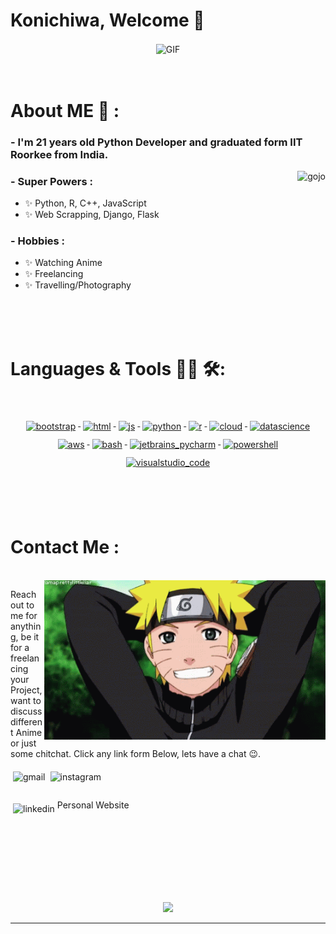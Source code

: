 # Konichiwa, Welcome 👋

<div align="center">
<img alt="GIF" align="center" src="https://media.giphy.com/media/d5fMI9ftgQiGzoZoB9/giphy.gif">
</div>

</br>
</br>

# About ME 💬 :

### - I'm 21 years old Python Developer and graduated form IIT Roorkee from India.


<img alt="gojo" align="right" src="https://github.com/agajareiitr/agajareiitr/blob/main/assets/tenor.gif">

### - Super Powers :
- ✨ Python, R, C++, JavaScript
- ✨ Web Scrapping, Django, Flask

### - Hobbies : 
- ✨ Watching Anime
- ✨ Freelancing
- ✨ Travelling/Photography

</br>
</br>
</br>



# Languages & Tools 👨‍💻 🛠:
</br>

<p align="center">
   <a href="#">
    <img src="https://github.com/MikeCodesDotNET/ColoredBadges/tree/master/svg/dev/frameworks/bootstrap.svg" alt="bootstrap" style="vertical-align:top; margin:6px 4px">
  </a>
     <a href="#">
    <img src="https://github.com/MikeCodesDotNET/ColoredBadges/tree/master/ssvg/dev/languages/html.svg" alt="html" style="vertical-align:top; margin:6px 4px">
  </a>   
  <a href="#">
    <img src="https://github.com/MikeCodesDotNET/ColoredBadges/tree/master/svg/dev/languages/js.svg" alt="js" style="vertical-align:top; margin:6px 4px">
  </a>   
  <a href="#">
    <img src="https://github.com/MikeCodesDotNET/ColoredBadges/tree/master/svg/dev/languages/python.svg" alt="python" style="vertical-align:top; margin:6px 4px">
  </a>
  <a href="#">
    <img src="https://github.com/MikeCodesDotNET/ColoredBadges/tree/master/svg/dev/languages/r.svg" alt="r" style="vertical-align:top; margin:6px 4px">
   <a href="#">
    <img src="https://github.com/MikeCodesDotNET/ColoredBadges/tree/master/svg/dev/misc/cloud.svg" alt="cloud" style="vertical-align:top; margin:6px 4px">
  </a>  

   <a href="#">
    <img src="https://github.com/MikeCodesDotNET/ColoredBadges/tree/master/svg/dev/misc/datascience.svg" alt="datascience" style="vertical-align:top; margin:6px 4px">
  </a>
    <a href="#">
    <img src="https://github.com/MikeCodesDotNET/ColoredBadges/tree/master/svg/dev/services/aws.svg" alt="aws" style="vertical-align:top; margin:6px 4px">
  </a>
    <a href="#">
    <img src="https://github.com/MikeCodesDotNET/ColoredBadges/tree/master/svg/dev/tools/bash.svg" alt="bash" style="vertical-align:top; margin:6px 4px">
  </a> 
  <a href="#">
    <img src="https://github.com/MikeCodesDotNET/ColoredBadges/tree/master/svg/dev/tools/jetbrains_pycharm.svg" alt="jetbrains_pycharm" style="vertical-align:top; margin:6px 4px">
  </a> 
  <a href="#">
    <img src="https://github.com/MikeCodesDotNET/ColoredBadges/tree/master/svg/dev/tools/powershell.svg" alt="powershell" style="vertical-align:top; margin:6px 4px">
  </a> 
  <a href="#">
    <img src="https://github.com/MikeCodesDotNET/ColoredBadges/tree/master/svg/dev/tools/visualstudio_code.svg" alt="visualstudio_code" style="vertical-align:top; margin:6px 4px">
  </a> 
</p>



</br>
</br>
</br>



# Contact Me :


<p>
</br>
<img hight="320" width="450" alt="naruto" align="right" src="https://github.com/agajareiitr/agajareiitr/blob/main/assets/naruto.gif">

Reach out to me for anything, be it for a freelancing your Project, want to discuss different Anime or just some chitchat.
Click any link form Below, lets have a chat 😉.

  <a href="mailto:agajare@ch.iitr.ac.in">
    <img align="left" src="https://github.com/MikeCodesDotNET/ColoredBadges/tree/master/svg/social/gmail.svg" alt="gmail" style="vertical-align:top; margin:6px 4px">
  </a>  

  <a href="https://www.instagram.com/agajareiitr/">
    <img align="left" src="https://github.com/MikeCodesDotNET/ColoredBadges/tree/master/svg/social/instagram.svg" alt="instagram" style="vertical-align:top; margin:6px 4px">
  </a>  
</br>
</br>
</br>
  <a href="https://www.linkedin.com/in/agajareiitr/">
    <img align="left" src="https://github.com/MikeCodesDotNET/ColoredBadges/tree/master/svg/social/linkedin.svg" alt="linkedin" style="vertical-align:top; margin:6px 4px">
  </a>
  <a href = "https://agajareiitr.github.io" style = "text-decoration:none">Personal Website</a>
</p>
 

</br>
</br>
</br>
</br>
</br>
</br>
</br>



<p align="center">
  <a href="https://github.com/anuraghazra/github-readme-stats"> 
  <img  src="https://github-readme-stats.vercel.app/api?username=agajareiitr&&show_icons=true&theme=radical"/>
    </a>
</p>

<!-- <p>Orignal Credit : https://github.com/Xx-Ashutosh-xX</p> -->
*********
